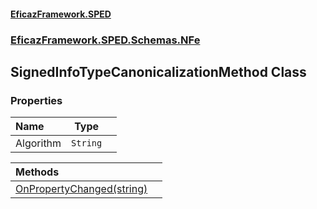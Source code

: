#### [EficazFramework.SPED](EficazFrameworkSPED.md 'EficazFramework SPED')
### [EficazFramework.SPED.Schemas.NFe](EficazFramework.SPED.Schemas.NFe.md 'EficazFramework.SPED.Schemas.NFe')

## SignedInfoTypeCanonicalizationMethod Class
### Properties

| Name | Type | |
| :--- | :---: | :--- |
| Algorithm | `String` |  |

| Methods | |
| :--- | :--- |
| [OnPropertyChanged(string)](EficazFramework.SPED.Schemas.NFe/SignedInfoTypeCanonicalizationMethod/OnPropertyChanged(string).md 'EficazFramework.SPED.Schemas.NFe.SignedInfoTypeCanonicalizationMethod.OnPropertyChanged(string)') | |
